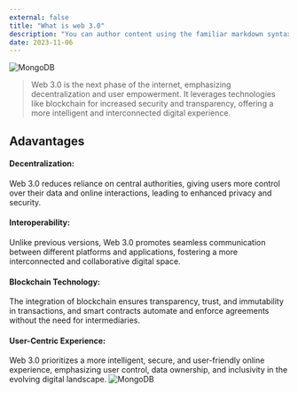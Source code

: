 ```yaml
---
external: false
title: "What is web 3.0"
description: "You can author content using the familiar markdown syntax you already know. All basic markdown syntax is supported."
date: 2023-11-06
---
```


![MongoDB](/images/web3.png)
>Web 3.0 is the next phase of the internet, emphasizing decentralization and user empowerment. It leverages technologies like blockchain for increased security and transparency, offering a more intelligent and interconnected digital experience. 


## Adavantages

#### Decentralization: 
Web 3.0 reduces reliance on central authorities, giving users more control over their data and online interactions, leading to enhanced privacy and security.

#### Interoperability: 
Unlike previous versions, Web 3.0 promotes seamless communication between different platforms and applications, fostering a more interconnected and collaborative digital space.

#### Blockchain Technology: 
The integration of blockchain ensures transparency, trust, and immutability in transactions, and smart contracts automate and enforce agreements without the need for intermediaries.

#### User-Centric Experience: 
Web 3.0 prioritizes a more intelligent, secure, and user-friendly online experience, emphasizing user control, data ownership, and inclusivity in the evolving digital landscape.
![MongoDB](/images/web1.jpg)



